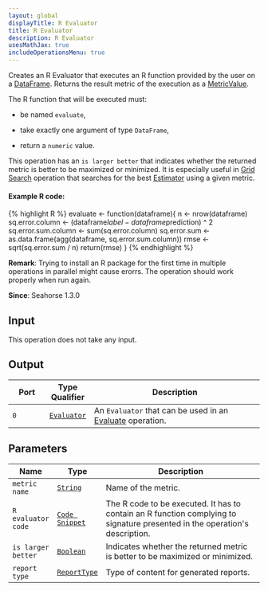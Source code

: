 ```yaml
---
layout: global
displayTitle: R Evaluator
title: R Evaluator
description: R Evaluator
usesMathJax: true
includeOperationsMenu: true
---
```

Creates an R Evaluator that executes an R function provided by the user on a [DataFrame](../classes/dataframe.html).
Returns the result metric of the execution as a [MetricValue](../classes/metric_value.html).

The R function that will be executed must:

* be named <code>evaluate</code>,

* take exactly one argument of type `DataFrame`,

* return a `numeric` value.

This operation has an `is larger better` that indicates whether the returned metric is better to be maximized or minimized.
It is especially useful in [Grid Search](../operations/grid_search.html) operation that searches for the best [Estimator](../classes/estimator.html) using a given metric.

#### Example R code:
{% highlight R %}
evaluate <- function(dataframe){
  n <- nrow(dataframe)
  sq.error.column <- (dataframe$label - dataframe$prediction) ^ 2
  sq.error.sum.column <- sum(sq.error.column)
  sq.error.sum <- as.data.frame(agg(dataframe, sq.error.sum.column))
  rmse <- sqrt(sq.error.sum / n)
  return(rmse)
}
{% endhighlight %}

**Remark**: Trying to install an R package for the first time in multiple operations in parallel might cause erorrs. The operation should work properly when run again.

**Since**: Seahorse 1.3.0

## Input

This operation does not take any input.

## Output

<table>
<thead>
<tr>
<th style="width:15%">Port</th>
<th style="width:15%">Type Qualifier</th>
<th style="width:70%">Description</th>
</tr>
</thead>
<tbody>
    <tr><td><code>0</code></td><td><code><a href="../classes/evaluator.html">Evaluator</a></code></td><td>An <code>Evaluator</code> that can be used in an <a href="evaluate.html">Evaluate</a> operation.</td></tr>
</tbody>
</table>

## Parameters

<table class="table">
<thead>
<tr>
<th style="width:15%">Name</th>
<th style="width:15%">Type</th>
<th style="width:70%">Description</th>
</tr>
</thead>
<tbody>
<tr>
<td><code>metric name</code></td>
<td><code><a href="../parameter_types.html#string">String</a></code></td>
<td>Name of the metric.</td>
</tr>
<tr>
<td><code>R evaluator code</code></td>
<td><code><a href="../parameter_types.html#code-snippet">Code Snippet</a></code></td>
<td>The R code to be executed. It has to contain an R function complying to signature
presented in the operation's description.</td>
</tr>
<tr>
<td><code>is larger better</code></td>
<td><code><a href="../parameter_types.html#boolean">Boolean</a></code></td>
<td>Indicates whether the returned metric is better to be maximized or minimized.</td>
</tr>

<tr>
<td><code>report type</code></td>
<td><code><a href="../parameter_types.html#report-type">ReportType</a></code></td>
<td>Type of content for generated reports.</td>
</tr>

</tbody>
</table>
